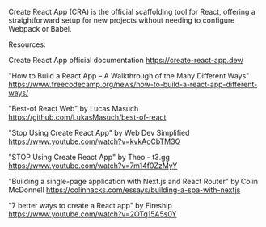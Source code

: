 Create React App (CRA) is the official scaffolding tool for React, offering a straightforward setup for new projects without needing to configure Webpack or Babel.

Resources:

Create React App official documentation
https://create-react-app.dev/

"How to Build a React App – A Walkthrough of the Many Different Ways"
https://www.freecodecamp.org/news/how-to-build-a-react-app-different-ways/

"Best-of React Web" by Lucas Masuch
https://github.com/LukasMasuch/best-of-react

"Stop Using Create React App" by Web Dev Simplified
https://www.youtube.com/watch?v=kvkAoCbTM3Q

"STOP Using Create React App" by Theo - t3․gg
https://www.youtube.com/watch?v=7m14f0ZzMyY

"Building a single-page application with Next.js and React Router" by Colin McDonnell
https://colinhacks.com/essays/building-a-spa-with-nextjs

"7 better ways to create a React app" by Fireship
https://www.youtube.com/watch?v=2OTq15A5s0Y
